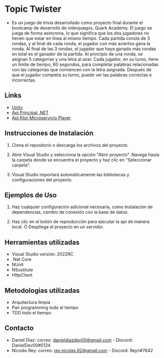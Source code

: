 # Topic Twister

* Es un juego de trivia desarrollado como proyecto final durante el bootcamp  de desarrollo de videojuegos, Quark Academy.
El juego se juega de forma asíncrona, lo que significa que los dos jugadores no tienen que estar en línea al mismo tiempo. Cada partida consta de 3 rondas, y al final de cada ronda, el jugador con más aciertos gana la ronda. Al final de las 3 rondas, el jugador que haya ganado más rondas en total es el ganador de la partida.
Al principio de una ronda, se asignan 5 categorías y una letra al azar. Cada jugador, en su turno, tiene un límite de tiempo, 60 segundos, para completar palabras relacionadas con las categorías que comiencen con la letra asignada. Después de que el jugador completa su turno, puede ver las palabras correctas e incorrectas.

## Links
* [Unity ](https://gitlab.com/topictwisterequipo14/topictwisterquark)
* [Api Principal .NET](https://gitlab.com/topictwisterequipo14/apitopictwisternet)
* [Api Ktor Microservicio Player](https://gitlab.com/topictwisterequipo14/kotlintopictwisterktor)


## Instrucciones de Instalación

1. Clona el repositorio o descarga los archivos del proyecto.

2. Abre Visual Studio y selecciona la opción "Abrir proyecto". Navega hasta la carpeta donde se encuentra el proyecto y haz clic en "Seleccionar carpeta".

3. Visual Studio importará automáticamente las bibliotecas y configuraciones del proyecto.

## Ejemplos de Uso

1. Haz cualquier configuración adicional necesaria, como Instalación de dependencias, cambio de conexión con la base de datos.

2. Haz clic en el botón de reproducción para ejecutar la api de manera local.
   Ó Despliega el proyecto en un servidor. 

## Herramientas utilizadas
* Visual Studio versión: 2022RC
* .Net Core
* NUnit
* NSustitute
* HttpClient

## Metodologias utilizadas
* Arquitectura limpia
* Pair programming todo el tiempo
* TDD todo el tiempo


## Contacto

* Daniel Diaz: correo: danieldiazdev00@gmail.com - Discord: DanielDev00#0124
* Nicolás Rey: correo: rey.nicolas.92@gmail.com - Discord: Reyn#7642



